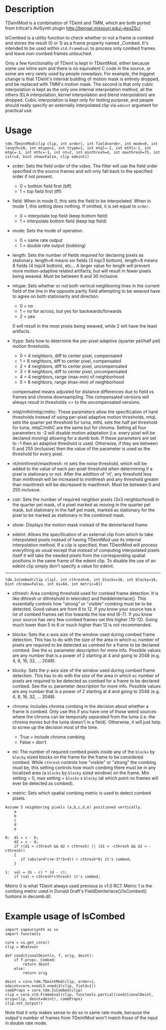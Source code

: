 Description
===========

TDeintMod is a combination of TDeint and TMM, which are both ported from tritical's AviSynth plugin http://bengal.missouri.edu/~kes25c/.

IsCombed is a utility function to check whether or not a frame is combed and stores the result (0 or 1) as a frame property named _Combed. It's intended to be used within `std.FrameEval` to process only combed frames and leave non-combed frames untouched.

Only a few functionality of TDeint is kept in TDeintMod, either because some use inline asm and there is no equivalent C code in the source, or some are very rarely used by people nowadays. For example, the biggest change is that TDeint's internal building of motion mask is entirely dropped, and be replaced with TMM's motion mask. The second is that only cubic interpolation is kept as the only one internal interpolation method, all the others (ELA interpolation, kernel interpolation and blend interpolation) are dropped. Cubic interpolation is kept only for testing purpose, and people should really specify an externally interpolated clip via `edeint` argument for practical use.


Usage
=====

    tdm.TDeintMod(clip clip, int order[, int field=order, int mode=0, int length=10, int mtype=1, int ttype=1, int mtql=-1, int mthl=-1, int mtqc=-1, int mthc=-1, int nt=2, int minthresh=4, int maxthresh=75, int cstr=4, bint show=False, clip edeint])

* order: Sets the field order of the video. The filter will use the field order specified in the source frames and will only fall back to the specified order if not present.
  * 0 = bottom field first (bff)
  * 1 = top field first (tff)

* field: When in mode 0, this sets the field to be interpolated. When in mode 1, this setting does nothing. If omitted, it is set equal to `order`.
  * 0 = interpolate top field (keep bottom field)
  * 1 = interpolate bottom field (keep top field)

* mode: Sets the mode of operation.
  * 0 = same rate output
  * 1 = double rate output (bobbing)

* length: Sets the number of fields required for declaring pixels as stationary. length=6 means six fields (3 top/3 bottom), length=8 means 8 fields (4 top/4 bottom), etc... A larger value for length will prevent more motion-adaptive related artifacts, but will result in fewer pixels being weaved. Must be between 6 and 30 inclusive.

* mtype: Sets whether or not both vertical neighboring lines in the current field of the line in the opposite parity field attempting to be weaved have to agree on both stationarity and direction.
  * 0 = no
  * 1 = no for across, but yes for backwards/forwards
  * 2 = yes
  
  0 will result in the most pixels being weaved, while 2 will have the least artifacts.

* ttype: Sets how to determine the per-pixel adaptive (quarter pel/half pel) motion thresholds.
  * 0 = 4 neighbors, diff to center pixel, compensated
  * 1 = 8 neighbors, diff to center pixel, compensated
  * 2 = 4 neighbors, diff to center pixel, uncompensated
  * 3 = 8 neighbors, diff to center pixel, uncompensated
  * 4 = 4 neighbors, range (max-min) of neighborhood
  * 5 = 8 neighbors, range (max-min) of neighborhood
  
  compensated means adjusted for distance differences due to field vs frames and chroma downsampling. The compensated versions will always result in thresholds <= to the uncompensated versions.

* mtql/mthl/mtqc/mthc: These parameters allow the specification of hard thresholds instead of using per-pixel adaptive motion thresholds. mtqL sets the quarter pel threshold for luma, mthL sets the half pel threshold for luma, mtqC/mthC are the same but for chroma. Setting all four parameters to -2 will disable motion adaptation (i.e. every pixel will be declared moving) allowing for a dumb bob. If these parameters are set to -1 then an adaptive threshold is used. Otherwise, if they are between 0 and 255 (inclusive) then the value of the parameter is used as the threshold for every pixel.

* nt/minthresh/maxthresh: nt sets the noise threshold, which will be added to the value of each per-pixel threshold when determining if a pixel is stationary or not. After the addition of 'nt', any threshold less than minthresh will be increased to minthresh and any threshold greater than maxthresh will be decreased to maxthresh. Must be between 0 and 255 inclusive.

* cstr: Sets the number of required neighbor pixels (3x3 neighborhood) in the quarter pel mask, of a pixel marked as moving in the quarter pel mask, but stationary in the half pel mask, marked as stationary for the pixel to be marked as stationary in the combined mask.

* show: Displays the motion mask instead of the deinterlaced frame.

* edeint: Allows the specification of an external clip from which to take interpolated pixels instead of having TDeintMod use its internal interpolation method. If a clip is specified, then TDeintMod will process everything as usual except that instead of computing interpolated pixels itself it will take the needed pixels from the corresponding spatial positions in the same frame of the edeint clip. To disable the use of an edeint clip simply don't specify a value for edeint.

---

    tdm.IsCombed(clip clip[, int cthresh=6, int blockx=16, int blocky=16, bint chroma=False, int mi=64, int metric=0])

* cthresh: Area combing threshold used for combed frame detection. It is like dthresh or dthreshold in telecide() and fielddeinterlace(). This essentially controls how "strong" or "visible" combing must be to be detected. Good values are from 6 to 12. If you know your source has a lot of combed frames set this towards the low end (6-7). If you know your source has very few combed frames set this higher (10-12). Going much lower than 5 to 6 or much higher than 12 is not recommended.

* blockx: Sets the x-axis size of the window used during combed frame detection. This has to do with the size of the area in which `mi` number of pixels are required to be detected as combed for a frame to be declared combed. See the `mi` parameter description for more info. Possible values are any number that is a power of 2 starting at 4 and going to 2048 (e.g. 4, 8, 16, 32, ... 2048).

* blocky: Sets the y-axis size of the window used during combed frame detection. This has to do with the size of the area in which `mi` number of pixels are required to be detected as combed for a frame to be declared combed. See the `mi` parameter description for more info. Possible values are any number that is a power of 2 starting at 4 and going to 2048 (e.g. 4, 8, 16, 32, ... 2048).

* chroma: Includes chroma combing in the decision about whether a frame is combed. Only use this if you have one of those weird sources where the chroma can be temporally separated from the luma (i.e. the chroma moves but the luma doesn't in a field). Otherwise, it will just help to screw up the decision most of the time.
  * True = include chroma combing
  * False = don't

* mi: The number of required combed pixels inside any of the `blockx` by `blocky` sized blocks on the frame for the frame to be considered combed. While `cthresh` controls how "visible" or "strong" the combing must be, this setting controls how much combing there must be in any localized area (a `blockx` by `blocky` sized window) on the frame. Min setting = 0, max setting = `blockx` x `blocky` (at which point no frames will ever be detected as combed).

* metric: Sets which spatial combing metric is used to detect combed pixels.
```
Assume 5 neighboring pixels (a,b,c,d,e) positioned vertically.
    a
    b
    c
    d
    e

0:  d1 = c - b;
    d2 = c - d;
    if ((d1 > cthresh && d2 > cthresh) || (d1 < -cthresh && d2 < -cthresh))
    {
       if (abs(a+4*c+e-3*(b+d)) > cthresh*6) it's combed;
    }

1:  val = (b - c) * (d - c);
    if (val > cthresh*cthresh) it's combed;
```
Metric 0 is what TDeint always used previous to v1.0 RC7. Metric 1 is the combing metric used in Donald Graft's FieldDeinterlace()/IsCombed() funtions in decomb.dll.


Example usage of IsCombed
=========================

```
import vapoursynth as vs
import functools

core = vs.get_core()
clip = Whatever

def conditionalDeint(n, f, orig, deint):
    if f.props._Combed:
        return deint
    else:
        return orig

deint = core.tdm.TDeintMod(clip, order=1, edeint=core.nnedi3.nnedi3(clip, field=1))
combProps = core.tdm.IsCombed(clip)
clip = core.std.FrameEval(clip, functools.partial(conditionalDeint, orig=clip, deint=deint), combProps)
clip.set_output()
```

Note that it only makes sense to do so in same rate mode, because the output's number of frames from TDeintMod won't match those of the input in double rate mode.
